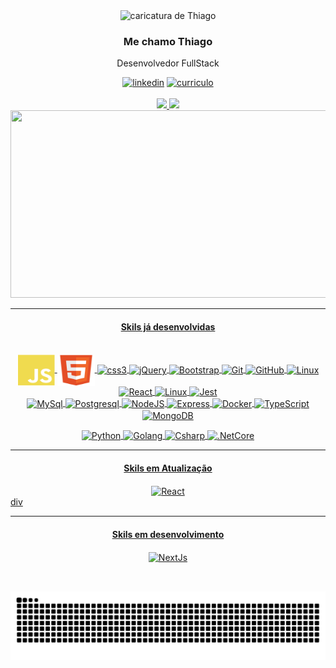 <div align="center">
  <img height="400px" with="200px" src="https://i.ibb.co/VJYrBnc/mi4.png" alt="caricatura de Thiago" />
</div>

<div align="center">
  <h3>Me chamo Thiago</h3>
  <p>Desenvolvedor FullStack</strong></p>
  <a target="_blank" rel="noopener noreferrer" href="https://www.linkedin.com/in/thiagoferreirarose/"><img alt="linkedin" src="https://img.shields.io/badge/-LinkedIn-%230077B5?style=for-the-badge&logo=linkedin&logoColor=white"></a> 
  <a target="_blank" rel="noopener noreferrer" href="https://drive.google.com/file/d/1ixt2-S0kOWcATA2CwYzubHhE2gh-I4Ks/view?usp=sharing" ><img alt="curriculo" src="https://img.shields.io/badge/%BB-Curr%CDculo-black?style=for-the-badge"></a> 
</div>

<br>

<div align="center">
  <a href="https://github.com/thiago-fr">
      <img height="280em" src="https://github-readme-stats.vercel.app/api?username=thiago-fr&theme=radical&show_icons=true"/>
  <img height="280em" src="https://github-readme-stats.vercel.app/api?username=thiago-fr&show_icons=true&theme=great-gatsby&count_private=true&locale=pt-br"/>
  <img height="300em" width="700px" src="https://github-readme-stats.vercel.app/api/top-langs/?username=thiago-fr&layout=default&langs_count=7&theme=great-gatsby&custom_title=Linguagens"/>
</div>
  
<hr>
<h4 align="center">Skils já desenvolvidas</h4>
  
<br>
  
<div style="display: inline_block" align="center"> 
  
  <img align="center" alt="JavaScrip" height="50" width="60" src="https://raw.githubusercontent.com/devicons/devicon/master/icons/javascript/javascript-plain.svg">
  <img align="center" alt="HTML5" height="50" width="60" src="https://raw.githubusercontent.com/devicons/devicon/master/icons/html5/html5-original.svg">
  <img align="center" alt="css3" height="50" width="60" src="https://cdn.jsdelivr.net/gh/devicons/devicon/icons/css3/css3-original.svg">  
  <img align="center" alt="jQuery" height="50" width="60" src="https://cdn.jsdelivr.net/gh/devicons/devicon/icons/jquery/jquery-plain-wordmark.svg">
  
 
  <img align="center" alt="Bootstrap" height="50" width="60" src="https://cdn.jsdelivr.net/gh/devicons/devicon/icons/bootstrap/bootstrap-plain-wordmark.svg">
  <img align="center" alt="Git" height="50" width="60"
src="https://cdn.jsdelivr.net/gh/devicons/devicon/icons/git/git-original.svg">
  <img align="center" alt="GitHub" height="50" width="60"
src="https://cdn.jsdelivr.net/gh/devicons/devicon/icons/github/github-original.svg">
  <img align="center" alt="Linux" height="50" width="60"
src="https://cdn.jsdelivr.net/gh/devicons/devicon/icons/linux/linux-original.svg">
  
<br>  
  <img align="center" alt="React" height="50" width="60"
src="https://cdn.jsdelivr.net/gh/devicons/devicon/icons/react/react-original.svg">
  <img align="center" alt="Linux" height="50" width="60"
src="https://cdn.jsdelivr.net/gh/devicons/devicon/icons/redux/redux-original.svg">
  <img align="center" alt="Jest" height="50" width="60"
src="https://cdn.jsdelivr.net/gh/devicons/devicon/icons/jest/jest-plain.svg">
  
<br>
  <img align="center" alt="MySql" height="80" width="90"
src="https://cdn.jsdelivr.net/gh/devicons/devicon/icons/mysql/mysql-original-wordmark.svg">
  <img align="center" alt="Postgresql" height="60" width="60"
src="https://cdn.jsdelivr.net/gh/devicons/devicon/icons/postgresql/postgresql-original-wordmark.svg">
  <img align="center" alt="NodeJS" height="90" width="100"
src="https://cdn.jsdelivr.net/gh/devicons/devicon/icons/nodejs/nodejs-original-wordmark.svg">
  <img align="center" alt="Express" height="80" width="80"
src="https://cdn.jsdelivr.net/gh/devicons/devicon/icons/express/express-original-wordmark.svg">
   <img align="center" alt="Docker" height="70" idth="80"
src="https://cdn.jsdelivr.net/gh/devicons/devicon/icons/docker/docker-original-wordmark.svg">
  <img align="center" alt="TypeScript" height="50" width="60"
src="https://cdn.jsdelivr.net/gh/devicons/devicon/icons/typescript/typescript-original.svg"> 
  <img align="center" alt="MongoDB" height="70" width="80"
src="https://cdn.jsdelivr.net/gh/devicons/devicon/icons/mongodb/mongodb-original-wordmark.svg">

  <img align="center" alt="Python" height="70" width="80"
src="https://cdn.jsdelivr.net/gh/devicons/devicon/icons/python/python-original-wordmark.svg">
  <img align="center" alt="Golang" height="70" width="80"
src="https://cdn.jsdelivr.net/gh/devicons/devicon/icons/go/go-original.svg" />
  <img align="center" alt="Csharp" height="70" width="80"
src="https://cdn.jsdelivr.net/gh/devicons/devicon/icons/csharp/csharp-original.svg">
  <img align="center" alt=".NetCore" height="70" width="80"
src="https://cdn.jsdelivr.net/gh/devicons/devicon/icons/dotnetcore/dotnetcore-original.svg">
          
</div>

<hr>
<h4 align="center">Skils em Atualização</h4>
  <div style="display: inline_block" align="center"> 
      <img align="center" alt="React" height="70" width="80"
  src="https://cdn.jsdelivr.net/gh/devicons/devicon/icons/react/react-original.svg">
  </div>div
<br>

<hr>

<h4 align="center">Skils em desenvolvimento</h4>
  <div style="display: inline_block" align="center"> 
      <img align="center" alt="NextJs" height="70" width="80"
  src="https://cdn.jsdelivr.net/gh/devicons/devicon/icons/nextjs/nextjs-original-wordmark.svg">
  </div>
<br>          
  
<div style="display: inline_block" align="center"> 
  
<!--  <img align="center" alt="Java" height="70" width="80"
src="https://cdn.jsdelivr.net/gh/devicons/devicon/icons/java/java-original-wordmark.svg">
  <img align="center" alt="Spring Boot" height="70" width="80"
src="https://cdn.jsdelivr.net/gh/devicons/devicon/icons/spring/spring-original-wordmark.svg">

  <img align="center" alt="Spring Boot" height="70" width="80"
src="https://cdn.jsdelivr.net/gh/devicons/devicon/icons/go/go-original.svg" /> </p> -->

<!-- <p align="left"> <img src="https://komarev.com/ghpvc/?username=thiago-fr" alt="" /> </p> -->
       

</div>                                                                                            

  ##

<div align="center"> 
  

  ![Snake animation](https://github.com/thiago-fr/thiago-fr/blob/output/github-contribution-grid-snake.svg)
</div>
